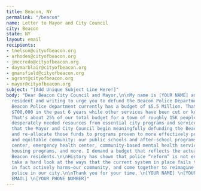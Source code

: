 ```yaml
---
title: Beacon, NY
permalink: "/beacon"
name: Letter to Mayor and City Council
city: Beacon
state: NY
layout: email
recipients:
- tnelson@cityofbeacon.org
- arhodes@cityofbeacon.org
- jmccredo@cityofbeacon.org
- daymarblair@cityofbeacon.org
- gmansfield@cityofbeacon.org
- agrant@cityofbeacon.org
- mayor@cityofbeacon.org
subject: "[Add Unique Subject Line Here!]"
body: "Dear Beacon City Council and Mayor,\n\nMy name is [YOUR NAME] and I am a Beacon
  resident and writing to urge you to defund the Beacon Police Department.\n\nThe
  Beacon Police department currently has a budget of $5.5 Million. That has increased
  $700,000 in the past 6 years while other services have been cut or kept the same.
  That's about 25% of our total budget for a town of roughly 15K people, taking away
  desperately needed resources from essential city programs and services.\n\nI demand
  that the Mayor and City Council begin meaningfully defunding the Beacon Police Department
  and re-allocate those funds to programs proven to more effectively promote a safe
  and equitable community: our public schools and after-school programs, a recreation
  center, emergency health center, community-based mental health services, affordable
  housing programs, and more. I demand a budget that reflects the actual needs of
  Beacon residents.\n\nHistory has shown that police “reform” is not enough. We must
  take a hard look at the ways that the current system in place fails to serve–and
  in fact actively harms–our community, and come together to reimagine the role of
  police in our city.\n\nThank you for your time, \n[YOUR NAME] \n[YOUR ADDRESS] \n[YOUR
  EMAIL] \n[YOUR PHONE NUMBER]"
---
```


